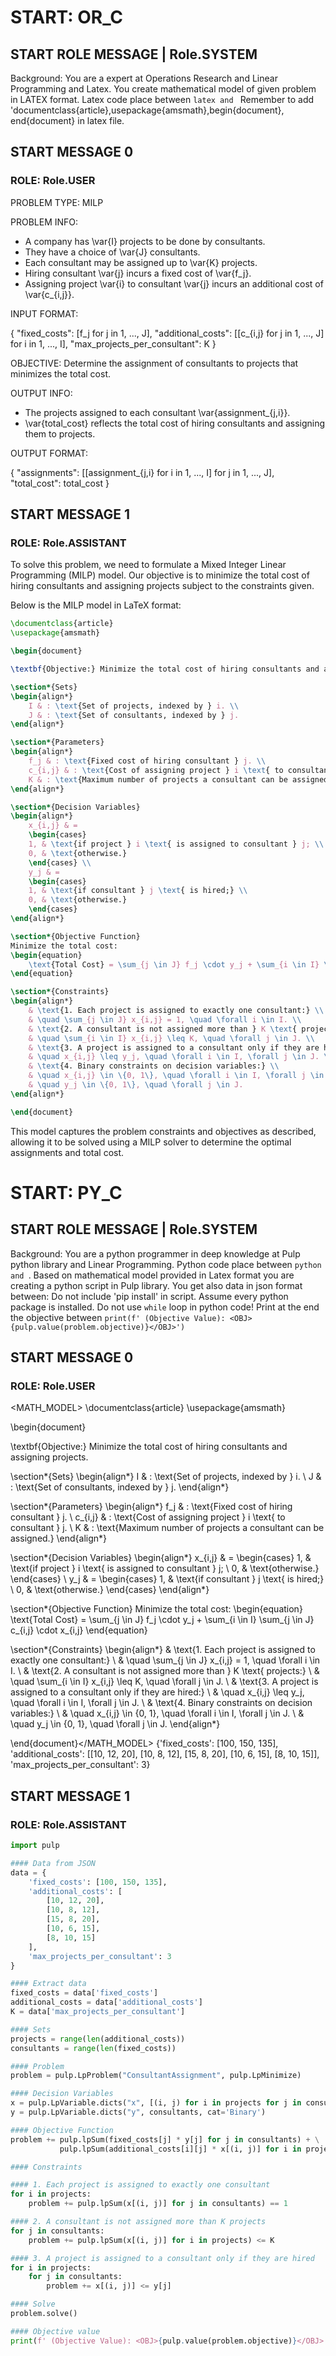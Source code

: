 # START: OR_C 
## START ROLE MESSAGE | Role.SYSTEM 
Background: You are a expert at Operations Research and Linear Programming and Latex. You create mathematical model of given problem in LATEX format. Latex code place between ```latex and ``` Remember to add 'documentclass{article},usepackage{amsmath},begin{document}, end{document} in latex file. 
## START MESSAGE 0 
### ROLE: Role.USER
<DESCRIPTION>
PROBLEM TYPE: MILP

PROBLEM INFO:

- A company has \var{I} projects to be done by consultants.
- They have a choice of \var{J} consultants.
- Each consultant may be assigned up to \var{K} projects. 
- Hiring consultant \var{j} incurs a fixed cost of \var{f_j}.
- Assigning project \var{i} to consultant \var{j} incurs an additional cost of \var{c_{i,j}}.

INPUT FORMAT: 

{
    "fixed_costs": [f_j for j in 1, ..., J],
    "additional_costs": [[c_{i,j} for j in 1, ..., J] for i in 1, ..., I],
    "max_projects_per_consultant": K
}

OBJECTIVE: Determine the assignment of consultants to projects that minimizes the total cost.

OUTPUT INFO:

- The projects assigned to each consultant \var{assignment_{j,i}}.
- \var{total_cost} reflects the total cost of hiring consultants and assigning them to projects.

OUTPUT FORMAT:

{
    "assignments": [[assignment_{j,i} for i in 1, ..., I] for j in 1, ..., J],
    "total_cost": total_cost
}
</DESCRIPTION>


## START MESSAGE 1 
### ROLE: Role.ASSISTANT
To solve this problem, we need to formulate a Mixed Integer Linear Programming (MILP) model. Our objective is to minimize the total cost of hiring consultants and assigning projects subject to the constraints given.

Below is the MILP model in LaTeX format:

```latex
\documentclass{article}
\usepackage{amsmath}

\begin{document}

\textbf{Objective:} Minimize the total cost of hiring consultants and assigning projects.

\section*{Sets}
\begin{align*}
    I & : \text{Set of projects, indexed by } i. \\
    J & : \text{Set of consultants, indexed by } j.
\end{align*}

\section*{Parameters}
\begin{align*}
    f_j & : \text{Fixed cost of hiring consultant } j. \\
    c_{i,j} & : \text{Cost of assigning project } i \text{ to consultant } j. \\
    K & : \text{Maximum number of projects a consultant can be assigned.}
\end{align*}

\section*{Decision Variables}
\begin{align*}
    x_{i,j} & = 
    \begin{cases} 
    1, & \text{if project } i \text{ is assigned to consultant } j; \\
    0, & \text{otherwise.}
    \end{cases} \\
    y_j & = 
    \begin{cases} 
    1, & \text{if consultant } j \text{ is hired;} \\
    0, & \text{otherwise.}
    \end{cases}
\end{align*}

\section*{Objective Function}
Minimize the total cost:
\begin{equation}
    \text{Total Cost} = \sum_{j \in J} f_j \cdot y_j + \sum_{i \in I} \sum_{j \in J} c_{i,j} \cdot x_{i,j}
\end{equation}

\section*{Constraints}
\begin{align*}
    & \text{1. Each project is assigned to exactly one consultant:} \\
    & \quad \sum_{j \in J} x_{i,j} = 1, \quad \forall i \in I. \\
    & \text{2. A consultant is not assigned more than } K \text{ projects:} \\
    & \quad \sum_{i \in I} x_{i,j} \leq K, \quad \forall j \in J. \\
    & \text{3. A project is assigned to a consultant only if they are hired:} \\
    & \quad x_{i,j} \leq y_j, \quad \forall i \in I, \forall j \in J. \\
    & \text{4. Binary constraints on decision variables:} \\
    & \quad x_{i,j} \in \{0, 1\}, \quad \forall i \in I, \forall j \in J. \\
    & \quad y_j \in \{0, 1\}, \quad \forall j \in J.
\end{align*}

\end{document}
```

This model captures the problem constraints and objectives as described, allowing it to be solved using a MILP solver to determine the optimal assignments and total cost.

# START: PY_C 
## START ROLE MESSAGE | Role.SYSTEM 
Background: You are a python programmer in deep knowledge at Pulp python library and Linear Programming. Python code place between ```python and ```. Based on mathematical model provided in Latex format you are creating a python script in Pulp library. You get also data in json format between: <DATA></DATA> Do not include 'pip install' in script. Assume every python package is installed. Do not use `while` loop in python code! Print at the end the objective between <OBJ></OBJ> `print(f' (Objective Value): <OBJ>{pulp.value(problem.objective)}</OBJ>')` 
## START MESSAGE 0 
### ROLE: Role.USER
<MATH_MODEL>
\documentclass{article}
\usepackage{amsmath}

\begin{document}

\textbf{Objective:} Minimize the total cost of hiring consultants and assigning projects.

\section*{Sets}
\begin{align*}
    I & : \text{Set of projects, indexed by } i. \\
    J & : \text{Set of consultants, indexed by } j.
\end{align*}

\section*{Parameters}
\begin{align*}
    f_j & : \text{Fixed cost of hiring consultant } j. \\
    c_{i,j} & : \text{Cost of assigning project } i \text{ to consultant } j. \\
    K & : \text{Maximum number of projects a consultant can be assigned.}
\end{align*}

\section*{Decision Variables}
\begin{align*}
    x_{i,j} & = 
    \begin{cases} 
    1, & \text{if project } i \text{ is assigned to consultant } j; \\
    0, & \text{otherwise.}
    \end{cases} \\
    y_j & = 
    \begin{cases} 
    1, & \text{if consultant } j \text{ is hired;} \\
    0, & \text{otherwise.}
    \end{cases}
\end{align*}

\section*{Objective Function}
Minimize the total cost:
\begin{equation}
    \text{Total Cost} = \sum_{j \in J} f_j \cdot y_j + \sum_{i \in I} \sum_{j \in J} c_{i,j} \cdot x_{i,j}
\end{equation}

\section*{Constraints}
\begin{align*}
    & \text{1. Each project is assigned to exactly one consultant:} \\
    & \quad \sum_{j \in J} x_{i,j} = 1, \quad \forall i \in I. \\
    & \text{2. A consultant is not assigned more than } K \text{ projects:} \\
    & \quad \sum_{i \in I} x_{i,j} \leq K, \quad \forall j \in J. \\
    & \text{3. A project is assigned to a consultant only if they are hired:} \\
    & \quad x_{i,j} \leq y_j, \quad \forall i \in I, \forall j \in J. \\
    & \text{4. Binary constraints on decision variables:} \\
    & \quad x_{i,j} \in \{0, 1\}, \quad \forall i \in I, \forall j \in J. \\
    & \quad y_j \in \{0, 1\}, \quad \forall j \in J.
\end{align*}

\end{document}</MATH_MODEL>
<DATA>
{'fixed_costs': [100, 150, 135], 'additional_costs': [[10, 12, 20], [10, 8, 12], [15, 8, 20], [10, 6, 15], [8, 10, 15]], 'max_projects_per_consultant': 3}</DATA>


## START MESSAGE 1 
### ROLE: Role.ASSISTANT
```python
import pulp

#### Data from JSON
data = {
    'fixed_costs': [100, 150, 135],
    'additional_costs': [
        [10, 12, 20],
        [10, 8, 12],
        [15, 8, 20],
        [10, 6, 15],
        [8, 10, 15]
    ],
    'max_projects_per_consultant': 3
}

#### Extract data
fixed_costs = data['fixed_costs']
additional_costs = data['additional_costs']
K = data['max_projects_per_consultant']

#### Sets
projects = range(len(additional_costs))
consultants = range(len(fixed_costs))

#### Problem
problem = pulp.LpProblem("ConsultantAssignment", pulp.LpMinimize)

#### Decision Variables
x = pulp.LpVariable.dicts("x", [(i, j) for i in projects for j in consultants], cat='Binary')
y = pulp.LpVariable.dicts("y", consultants, cat='Binary')

#### Objective Function
problem += pulp.lpSum(fixed_costs[j] * y[j] for j in consultants) + \
           pulp.lpSum(additional_costs[i][j] * x[(i, j)] for i in projects for j in consultants)

#### Constraints

#### 1. Each project is assigned to exactly one consultant
for i in projects:
    problem += pulp.lpSum(x[(i, j)] for j in consultants) == 1

#### 2. A consultant is not assigned more than K projects
for j in consultants:
    problem += pulp.lpSum(x[(i, j)] for i in projects) <= K

#### 3. A project is assigned to a consultant only if they are hired
for i in projects:
    for j in consultants:
        problem += x[(i, j)] <= y[j]

#### Solve
problem.solve()

#### Objective value
print(f' (Objective Value): <OBJ>{pulp.value(problem.objective)}</OBJ>')
```

